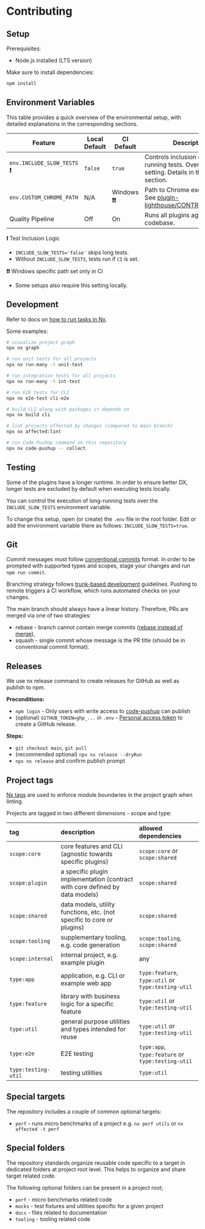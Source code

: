 # Contributing

## Setup

Prerequisites:

- Node.js installed (LTS version)

Make sure to install dependencies:

```sh
npm install
```

## Environment Variables

This table provides a quick overview of the environmental setup, with detailed explanations in the corresponding sections.

| Feature                         | Local Default | CI Default       | Description                                                                                                                   |
| ------------------------------- | ------------- | ---------------- | ----------------------------------------------------------------------------------------------------------------------------- |
| `env.INCLUDE_SLOW_TESTS` **❗️** | `false`       | `true`           | Controls inclusion of long-running tests. Overridden by setting. Details in the [Testing](#Testing) section.                  |
| `env.CUSTOM_CHROME_PATH`        | N/A           | Windows **❗️❗️** | Path to Chrome executable. See [plugin-lighthouse/CONTRIBUTING.md](./packages/plugin-lighthouse/CONTRIBUTING.md#chrome-path). |
| Quality Pipeline                | Off           | On               | Runs all plugins against the codebase.                                                                                        |

**❗️** Test Inclusion Logic

- `INCLUDE_SLOW_TESTS='false'` skips long tests.
- Without `INCLUDE_SLOW_TESTS`, tests run if `CI` is set.

**❗️❗️** Windows specific path set only in CI

- Some setups also require this setting locally.

## Development

Refer to docs on [how to run tasks in Nx](https://nx.dev/core-features/run-tasks).

Some examples:

```sh
# visualize project graph
npx nx graph

# run unit tests for all projects
npx nx run-many -t unit-test

# run integration tests for all projects
npx nx run-many -t int-test

# run E2E tests for CLI
npx nx e2e-test cli-e2e

# build CLI along with packages it depends on
npx nx build cli

# lint projects affected by changes (compared to main branch)
npx nx affected:lint

# run Code PushUp command on this repository
npx nx code-pushup -- collect
```

## Testing

Some of the plugins have a longer runtime. In order to ensure better DX, longer tests are excluded by default when executing tests locally.

You can control the execution of long-running tests over the `INCLUDE_SLOW_TESTS` environment variable.

To change this setup, open (or create) the `.env` file in the root folder.
Edit or add the environment variable there as follows: `INCLUDE_SLOW_TESTS=true`.

## Git

Commit messages must follow [conventional commits](https://conventionalcommits.org/) format.
In order to be prompted with supported types and scopes, stage your changes and run `npm run commit`.

Branching strategy follows [trunk-based development](https://www.atlassian.com/continuous-delivery/continuous-integration/trunk-based-development) guidelines.
Pushing to remote triggers a CI workflow, which runs automated checks on your changes.

The main branch should always have a linear history.
Therefore, PRs are merged via one of two strategies:

- rebase - branch cannot contain merge commits ([rebase instead of merge](https://www.atlassian.com/git/tutorials/merging-vs-rebasing)),
- squash - single commit whose message is the PR title (should be in conventional commit format).

## Releases

We use nx release command to create releases for GitHub as well as publish to npm.

**Preconditions:**

- `npm login` - Only users with write access to [code-pushup](https://www.npmjs.com/org/code-pushup) can publish
- (optional) `GITHUB_TOKEN=ghp_...` in `.env` - [Personal access token](https://github.com/settings/personal-access-tokens/new) to create a GitHub release.

**Steps:**

- `git checkout main`, `git pull`
- (recommended optional) `npx nx release --dryRun`
- `npx nx release` and confirm publish prompt

## Project tags

[Nx tags](https://nx.dev/core-features/enforce-module-boundaries) are used to enforce module boundaries in the project graph when linting.

Projects are tagged in two different dimensions - scope and type:

| tag                 | description                                                                  | allowed dependencies                               |
| :------------------ | :--------------------------------------------------------------------------- | :------------------------------------------------- |
| `scope:core`        | core features and CLI (agnostic towards specific plugins)                    | `scope:core` or `scope:shared`                     |
| `scope:plugin`      | a specific plugin implementation (contract with core defined by data models) | `scope:shared`                                     |
| `scope:shared`      | data models, utility functions, etc. (not specific to core or plugins)       | `scope:shared`                                     |
| `scope:tooling`     | supplementary tooling, e.g. code generation                                  | `scope:tooling`, `scope:shared`                    |
| `scope:internal`    | internal project, e.g. example plugin                                        | any                                                |
| `type:app`          | application, e.g. CLI or example web app                                     | `type:feature`, `type:util` or `type:testing-util` |
| `type:feature`      | library with business logic for a specific feature                           | `type:util` or `type:testing-util`                 |
| `type:util`         | general purpose utilities and types intended for reuse                       | `type:util` or `type:testing-util`                 |
| `type:e2e`          | E2E testing                                                                  | `type:app`, `type:feature` or `type:testing-util`  |
| `type:testing-util` | testing utilities                                                            | `type:util`                                        |

## Special targets

The repository includes a couple of common optional targets:

- `perf` - runs micro benchmarks of a project e.g. `nx perf utils` or `nx affected -t perf`

## Special folders

The repository standards organize reusable code specific to a target in dedicated folders at project root level.
This helps to organize and share target related code.

The following optional folders can be present in a project root;

- `perf` - micro benchmarks related code
- `mocks` - test fixtures and utilities specific for a given project
- `docs` - files related to documentation
- `tooling` - tooling related code
